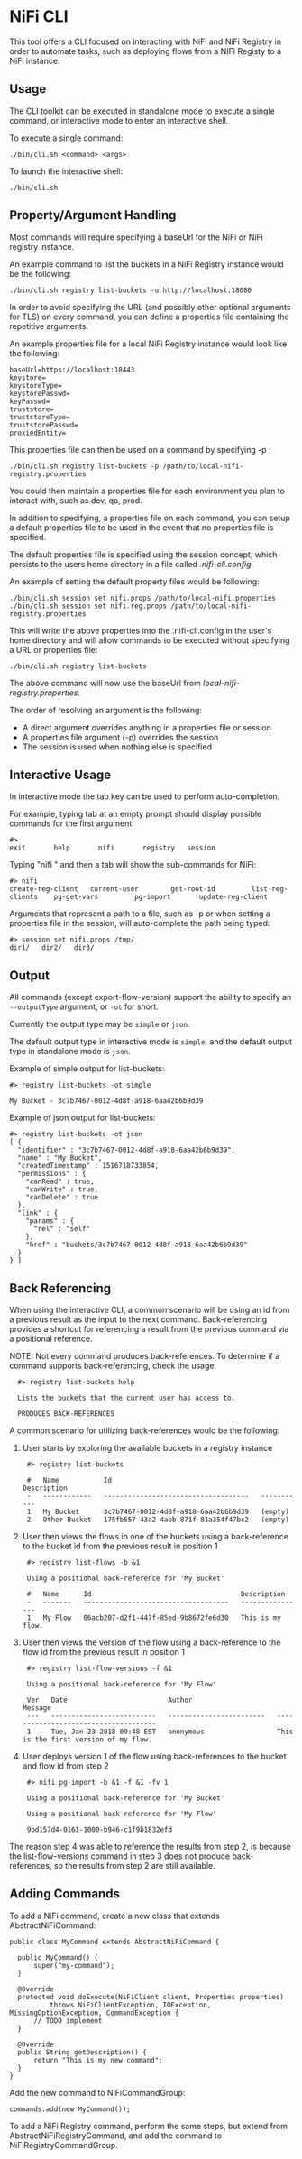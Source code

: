 # NiFi CLI

This tool offers a CLI focused on interacting with NiFi and NiFi Registry in order to automate tasks, such 
as deploying flows from a NIFi Registy to a NiFi instance.

## Usage

The CLI toolkit can be executed in standalone mode to execute a single command, or interactive mode to enter 
an interactive shell.

To execute a single command:

    ./bin/cli.sh <command> <args>
    
To launch the interactive shell:

    ./bin/cli.sh 
    
## Property/Argument Handling

Most commands will require specifying a baseUrl for the NiFi or NiFi registry instance.

An example command to list the buckets in a NiFi Registry instance would be the following:

    ./bin/cli.sh registry list-buckets -u http://localhost:18080 

In order to avoid specifying the URL (and possibly other optional arguments for TLS) on every command, 
you can define a properties file containing the repetitive arguments.

An example properties file for a local NiFi Registry instance would look like the following:

    baseUrl=https://localhost:18443
    keystore=
    keystoreType=
    keystorePasswd=
    keyPasswd=
    truststore=
    truststoreType=
    truststorePasswd=
    proxiedEntity=

This properties file can then be used on a command by specifying -p <path-to-props-file> :

    ./bin/cli.sh registry list-buckets -p /path/to/local-nifi-registry.properties
    
You could then maintain a properties file for each environment you plan to interact with, such as dev, qa, prod.

In addition to specifying, a properties file on each command, you can setup a default properties file to 
be used in the event that no properties file is specified.

The default properties file is specified using the session concept, which persists to the users home 
directory in a file called *.nifi-cli.config*.

An example of setting the default property files would be following:

    ./bin/cli.sh session set nifi.props /path/to/local-nifi.properties
    ./bin/cli.sh session set nifi.reg.props /path/to/local-nifi-registry.properties

This will write the above properties into the .nifi-cli.config in the user's home directory and will 
allow commands to be executed without specifying a URL or properties file:

    ./bin/cli.sh registry list-buckets
    
The above command will now use the baseUrl from *local-nifi-registry.properties*.

The order of resolving an argument is the following:

* A direct argument overrides anything in a properties file or session
* A properties file argument (-p) overrides the session
* The session is used when nothing else is specified

## Interactive Usage

In interactive mode the tab key can be used to perform auto-completion.

For example, typing tab at an empty prompt should display possible commands for the first argument:

    #>
    exit       help       nifi       registry   session
    
Typing "nifi " and then a tab will show the sub-commands for NiFi:

    #> nifi
    create-reg-client   current-user        get-root-id         list-reg-clients    pg-get-vars         pg-import       update-reg-client
    
Arguments that represent a path to a file, such as -p or when setting a properties file in the session, 
will auto-complete the path being typed:
 
    #> session set nifi.props /tmp/
    dir1/   dir2/   dir3/
    
## Output

All commands (except export-flow-version) support the ability to specify an <code>--outputType</code> argument, 
or <code>-ot</code> for short.

Currently the output type may be <code>simple</code> or <code>json</code>.

The default output type in interactive mode is <code>simple</code>, 
and the default output type in standalone mode is <code>json</code>.

Example of simple output for list-buckets:

    #> registry list-buckets -ot simple
    
    My Bucket - 3c7b7467-0012-4d8f-a918-6aa42b6b9d39

Example of json output for list-buckets:

    #> registry list-buckets -ot json
    [ {
      "identifier" : "3c7b7467-0012-4d8f-a918-6aa42b6b9d39",
      "name" : "My Bucket",
      "createdTimestamp" : 1516718733854,
      "permissions" : {
        "canRead" : true,
        "canWrite" : true,
        "canDelete" : true
      },
      "link" : {
        "params" : {
          "rel" : "self"
        },
        "href" : "buckets/3c7b7467-0012-4d8f-a918-6aa42b6b9d39"
      }
    } ]
    
## Back Referencing

When using the interactive CLI, a common scenario will be using an id from a previous 
result as the input to the next command. Back-referencing provides a shortcut for 
referencing a result from the previous command via a positional reference.

NOTE: Not every command produces back-references. To determine if a command 
supports back-referencing, check the usage.

      #> registry list-buckets help
      
      Lists the buckets that the current user has access to.
      
      PRODUCES BACK-REFERENCES

A common scenario for utilizing back-references would be the following:

1) User starts by exploring the available buckets in a registry instance

        #> registry list-buckets
        
        #   Name           Id                                     Description
        -   ------------   ------------------------------------   -----------
        1   My Bucket      3c7b7467-0012-4d8f-a918-6aa42b6b9d39   (empty)
        2   Other Bucket   175fb557-43a2-4abb-871f-81a354f47bc2   (empty)

2) User then views the flows in one of the buckets using a back-reference to the bucket id from the previous result in position 1

        #> registry list-flows -b &1
        
        Using a positional back-reference for 'My Bucket'
        
        #   Name      Id                                     Description
        -   -------   ------------------------------------   ----------------
        1   My Flow   06acb207-d2f1-447f-85ed-9b8672fe6d30   This is my flow.

3) User then views the version of the flow using a back-reference to the flow id from the previous result in position 1

        #> registry list-flow-versions -f &1
        
        Using a positional back-reference for 'My Flow'
        
        Ver   Date                         Author                     Message
        ---   --------------------------   ------------------------   -------------------------------------
        1     Tue, Jan 23 2018 09:48 EST   anonymous                  This is the first version of my flow.

4) User deploys version 1 of the flow using back-references to the bucket and flow id from step 2

        #> nifi pg-import -b &1 -f &1 -fv 1
        
        Using a positional back-reference for 'My Bucket'
        
        Using a positional back-reference for 'My Flow'
        
        9bd157d4-0161-1000-b946-c1f9b1832efd    
    
The reason step 4 was able to reference the results from step 2, is because the list-flow-versions 
command in step 3 does not produce back-references, so the results from step 2 are still available.
    
## Adding Commands

To add a NiFi command, create a new class that extends AbstractNiFiCommand:

    public class MyCommand extends AbstractNiFiCommand {
    
      public MyCommand() {
          super("my-command");
      }
      
      @Override
      protected void doExecute(NiFiClient client, Properties properties) 
              throws NiFiClientException, IOException, MissingOptionException, CommandException {
          // TODO implement        
      }
  
      @Override
      public String getDescription() {
          return "This is my new command";
      }
    }
    
Add the new command to NiFiCommandGroup:

    commands.add(new MyCommand());

To add a NiFi Registry command, perform the same steps, but extend from 
AbstractNiFiRegistryCommand, and add the command to NiFiRegistryCommandGroup.
